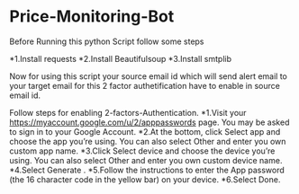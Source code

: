 # Price-Monitoring-Bot

Before Running this python Script follow some steps

*1.Install requests
*2.Install Beautifulsoup
*3.Install smtplib

Now for using this script your source email id which will send alert email to your 
target email for this 2 factor authetification have to enable in source email id.

Follow steps for enabling 2-factors-Authentication.
*1.Visit your https://myaccount.google.com/u/2/apppasswords page. You may be asked to sign in to your Google Account.
*2.At the bottom, click Select app and choose the app you’re using. You can also select Other and enter you own custom app name.
*3.Click Select device and choose the device you’re using. You can also select Other and enter you own custom device name.
*4.Select Generate .
*5.Follow the instructions to enter the App password (the 16 character code in the yellow bar) on your device.
*6.Select Done.
